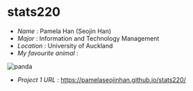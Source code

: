 # **stats220**

* *Name* : Pamela Han (Seojin Han)
* *Major* : Information and Technology Management
* *Location* : University of Auckland
* *My favourite animal* :

![panda](https://media.tenor.com/bC4aopuqkDAAAAAC/panda-cute.gif)
* *Project 1 URL* : https://pamelaseojinhan.github.io/stats220/
